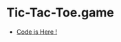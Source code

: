 # Tic-Tac-Toe.game

 + <a href="https://gist.github.com/Kishnptll/34737ea0ce8b3bc245a349c76cfe36d7"> Code is Here ! </a>

